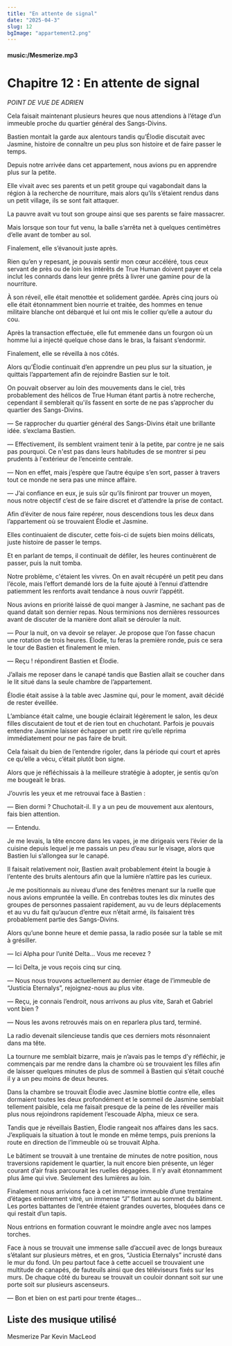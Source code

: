 ```yaml
---
title: "En attente de signal"
date: "2025-04-3"
slug: 12
bgImage: "appartement2.png"
---
```


#### music:/Mesmerize.mp3

# Chapitre 12 : En attente de signal

*POINT DE VUE DE ADRIEN*

Cela faisait maintenant plusieurs heures que nous attendions à l’étage d’un immeuble proche du quartier général des Sangs-Divins.

Bastien montait la garde aux alentours tandis qu’Élodie discutait avec Jasmine, histoire de connaître un peu plus son histoire et de faire passer le temps.

Depuis notre arrivée dans cet appartement, nous avions pu en apprendre plus sur la petite.

Elle vivait avec ses parents et un petit groupe qui vagabondait dans la région à la recherche de nourriture, mais alors qu’ils s’étaient rendus dans un petit village, ils se sont fait attaquer.

La pauvre avait vu tout son groupe ainsi que ses parents se faire massacrer.

Mais lorsque son tour fut venu, la balle s’arrêta net à quelques centimètres d’elle avant de tomber au sol.

Finalement, elle s’évanouit juste après.

Rien qu’en y repesant, je pouvais sentir mon cœur accéléré, tous ceux servant de près ou de loin les intérêts de True Human doivent payer et cela inclut les connards dans leur genre prêts à livrer une gamine pour de la nourriture.

À son réveil, elle était menottée et solidement gardée. Après cinq jours où elle était étonnamment bien nourrie et traitée, des hommes en tenue militaire blanche ont débarqué et lui ont mis le collier qu’elle a autour du cou.

Après la transaction effectuée, elle fut emmenée dans un fourgon où un homme lui a injecté quelque chose dans le bras, la faisant s’endormir.

Finalement, elle se réveilla à nos côtés.

Alors qu’Élodie continuait d’en apprendre un peu plus sur la situation, je quittais l’appartement afin de rejoindre Bastien sur le toit.

On pouvait observer au loin des mouvements dans le ciel, très probablement des hélicos de True Human étant partis à notre recherche, cependant il semblerait qu'ils fassent en sorte de ne pas s’approcher du quartier des Sangs-Divins.

— Se rapprocher du quartier général des Sangs-Divins était une brillante idée. s’exclama Bastien.

— Effectivement, ils semblent vraiment tenir à la petite, par contre je ne sais pas pourquoi. Ce n'est pas dans leurs habitudes de se montrer si peu prudents à l'extérieur de l’enceinte centrale.

— Non en effet, mais j’espère que l’autre équipe s’en sort, passer à travers tout ce monde ne sera pas une mince affaire.

— J’ai confiance en eux, je suis sûr qu’ils finiront par trouver un moyen, nous notre objectif c’est de se faire discret et d’attendre la prise de contact.

Afin d’éviter de nous faire repérer, nous descendions tous les deux dans l’appartement où se trouvaient Élodie et Jasmine.

Elles continuaient de discuter, cette fois-ci de sujets bien moins délicats, juste histoire de passer le temps.

Et en parlant de temps, il continuait de défiler, les heures continuèrent de passer, puis la nuit tomba.

Notre problème, c'étaient les vivres. On en avait récupéré un petit peu dans l’école, mais l’effort demandé lors de la fuite ajouté à l’ennui d’attendre patiemment les renforts avait tendance à nous ouvrir l’appétit.

Nous avions en priorité laissé de quoi manger à Jasmine, ne sachant pas de quand datait son dernier repas. Nous terminions nos dernières ressources avant de discuter de la manière dont allait se dérouler la nuit.

— Pour la nuit, on va devoir se relayer. Je propose que l’on fasse chacun une rotation de trois heures. Élodie, tu feras la première ronde, puis ce sera le tour de Bastien et finalement le mien. 

— Reçu ! répondirent Bastien et Élodie.

J’allais me reposer dans le canapé tandis que Bastien allait se coucher dans le lit situé dans la seule chambre de l’appartement. 

Élodie était assise à la table avec Jasmine qui, pour le moment, avait décidé de rester éveillée.

L’ambiance était calme, une bougie éclairait légèrement le salon, les deux filles discutaient de tout et de rien tout en chuchotant. Parfois je pouvais entendre Jasmine laisser échapper un petit rire qu’elle réprima immédiatement pour ne pas faire de bruit.

Cela faisait du bien de l’entendre rigoler, dans la période qui court et après ce qu’elle a vécu, c’était plutôt bon signe.

Alors que je réfléchissais à la meilleure stratégie à adopter, je sentis qu’on me bougeait le bras.

J’ouvris les yeux et me retrouvai face à Bastien :

— Bien dormi ? Chuchotait-il. Il y a un peu de mouvement aux alentours, fais bien attention.

— Entendu.

Je me levais, la tête encore dans les vapes, je me dirigeais vers l’évier de la cuisine depuis lequel je me passais un peu d’eau sur le visage, alors que Bastien lui s’allongea sur le canapé.

Il faisait relativement noir, Bastien avait probablement éteint la bougie à l’entente des bruits alentours afin que la lumière n’attire pas les curieux.

Je me positionnais au niveau d’une des fenêtres menant sur la ruelle que nous avions empruntée la veille. En contrebas toutes les dix minutes des groupes de personnes passaient rapidement, au vu de leurs déplacements et au vu du fait qu’aucun d’entre eux n’était armé, ils faisaient très probablement partie des Sangs-Divins.

Alors qu’une bonne heure et demie passa, la radio posée sur la table se mit à grésiller.

— Ici Alpha pour l’unité Delta… Vous me recevez ?

— Ici Delta, je vous reçois cinq sur cinq.

—  Nous nous trouvons actuellement au dernier étage de l’immeuble de “Justicia Eternalys”, rejoignez-nous au plus vite.

— Reçu, je connais l’endroit, nous arrivons au plus vite, Sarah et Gabriel vont bien ?

— Nous les avons retrouvés mais on en reparlera plus tard, terminé.

La radio devenait silencieuse tandis que ces derniers mots résonnaient dans ma tête.

La tournure me semblait bizarre, mais je n’avais pas le temps d’y réfléchir, je commençais par me rendre dans la chambre où se trouvaient les filles afin de laisser quelques minutes de plus de sommeil à Bastien qui s’était couché il y a un peu moins de deux heures.

Dans la chambre se trouvait Élodie avec Jasmine blottie contre elle, elles dormaient toutes les deux profondément et le sommeil de Jasmine semblait tellement paisible, cela me faisait presque de la peine de les réveiller mais plus nous rejoindrons rapidement l’escouade Alpha, mieux ce sera.

Tandis que je réveillais Bastien, Élodie rangeait nos affaires dans les sacs. J’expliquais la situation à tout le monde en même temps, puis prenions la route en direction de l’immeuble où se trouvait Alpha.

Le bâtiment se trouvait à une trentaine de minutes de notre position, nous traversions rapidement le quartier, la nuit encore bien présente, un léger courant d’air frais parcourait les ruelles dégagées. Il n’y avait étonnamment plus âme qui vive. Seulement des lumières au loin.

Finalement nous arrivions face à cet immense immeuble d’une trentaine d’étages entièrement vitré, un immense “J” flottant au sommet du bâtiment. Les portes battantes de l’entrée étaient grandes ouvertes, bloquées dans ce qui restait d’un tapis.

Nous entrions en formation couvrant le moindre angle avec nos lampes torches.

Face à nous se trouvait une immense salle d’accueil avec de longs bureaux s’étalant sur plusieurs mètres, et en gros, “Justicia Eternalys” incrusté dans le mur du fond. Un peu partout face à cette accueil se trouvaient une multitude de canapés, de fauteuils ainsi que des téléviseurs fixés sur les murs. De chaque côté du bureau se trouvait un couloir donnant soit sur une porte soit sur plusieurs ascenseurs.

— Bon et bien on est parti pour trente étages…


## Liste des musique utilisé

Mesmerize Par Kevin MacLeod

